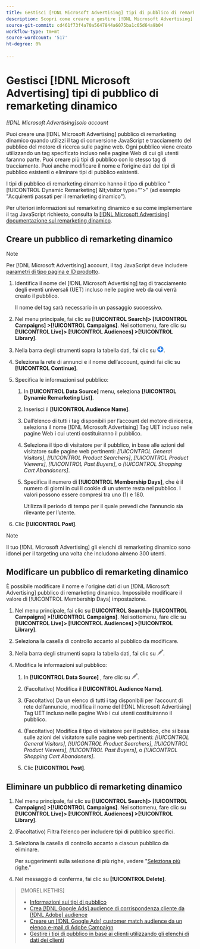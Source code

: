 ```yaml
---
title: Gestisci [!DNL Microsoft Advertising] tipi di pubblico di remarketing dinamico
description: Scopri come creare e gestire [!DNL Microsoft Advertising] tipi di pubblico di remarketing dinamico.
source-git-commit: cd461f73f4a70a5647844a6075ba1c65d64a9b04
workflow-type: tm+mt
source-wordcount: '517'
ht-degree: 0%

---
```


# Gestisci [!DNL Microsoft Advertising] tipi di pubblico di remarketing dinamico

*[!DNL Microsoft Advertising]solo account*

Puoi creare una [!DNL Microsoft Advertising] pubblico di remarketing dinamico quando utilizzi il tag di conversione JavaScript e tracciamento del pubblico del motore di ricerca sulle pagine web. Ogni pubblico viene creato utilizzando un tag specificato incluso nelle pagine Web di cui gli utenti faranno parte. Puoi creare più tipi di pubblico con lo stesso tag di tracciamento. Puoi anche modificare il nome e l’origine dati dei tipi di pubblico esistenti o eliminare tipi di pubblico esistenti.

I tipi di pubblico di remarketing dinamico hanno il tipo di pubblico &quot;[!UICONTROL Dynamic Remarketing] \&lt;visitor type=&quot;&quot;>&quot; (ad esempio &quot;Acquirenti passati per il remarketing dinamico&quot;).

Per ulteriori informazioni sul remarketing dinamico e su come implementare il tag JavaScript richiesto, consulta la [[!DNL Microsoft Advertising] documentazione sul remarketing dinamico](https://help.ads.microsoft.com/#apex/ads/en/56910).

## Creare un pubblico di remarketing dinamico

>[!NOTE]
>
>Per [!DNL Microsoft Advertising] account, il tag JavaScript deve includere [parametri di tipo pagina e ID prodotto](https://help.ads.microsoft.com/#apex/ads/en/56910/1/#exp85).

1. Identifica il nome del [!DNL Microsoft Advertising] tag di tracciamento degli eventi universali (UET) incluso nelle pagine web da cui verrà creato il pubblico.

   Il nome del tag sarà necessario in un passaggio successivo.

1. Nel menu principale, fai clic su **[!UICONTROL Search]> [!UICONTROL Campaigns] >[!UICONTROL Campaigns]**. Nei sottomenu, fare clic su **[!UICONTROL Live]> [!UICONTROL Audiences] >[!UICONTROL Library]**.

1. Nella barra degli strumenti sopra la tabella dati, fai clic su ![Crea](/help/search-social-commerce/assets/add.png "Crea").

1. Seleziona la rete di annunci e il nome dell’account, quindi fai clic su **[!UICONTROL Continue]**.

1. Specifica le informazioni sul pubblico:

   1. In **[!UICONTROL Data Source]** menu, seleziona **[!UICONTROL Dynamic Remarketing List]**.

   1. Inserisci il **[!UICONTROL Audience Name]**.

   1. Dall’elenco di tutti i tag disponibili per l’account del motore di ricerca, seleziona il nome [!DNL Microsoft Advertising] Tag UET incluso nelle pagine Web i cui utenti costituiranno il pubblico.

   1. Seleziona il tipo di visitatore per il pubblico, in base alle azioni del visitatore sulle pagine web pertinenti: *[!UICONTROL General Visitors]*, *[!UICONTROL Product Searchers]*, *[!UICONTROL Product Viewers]*, *[!UICONTROL Past Buyers]*, o *[!UICONTROL Shopping Cart Abandoners]*.

   1. Specifica il numero di **[!UICONTROL Membership Days]**, che è il numero di giorni in cui il cookie di un utente resta nel pubblico. I valori possono essere compresi tra uno (1) e 180.

      Utilizza il periodo di tempo per il quale prevedi che l’annuncio sia rilevante per l’utente.

1. Clic **[!UICONTROL Post]**.

>[!NOTE]
>
>Il tuo [!DNL Microsoft Advertising] gli elenchi di remarketing dinamico sono idonei per il targeting una volta che includono almeno 300 utenti.

## Modificare un pubblico di remarketing dinamico

È possibile modificare il nome e l&#39;origine dati di un [!DNL Microsoft Advertising] pubblico di remarketing dinamico. Impossibile modificare il valore di [!UICONTROL Membership Days] impostazione.

1. Nel menu principale, fai clic su **[!UICONTROL Search]> [!UICONTROL Campaigns] >[!UICONTROL Campaigns]**. Nei sottomenu, fare clic su **[!UICONTROL Live]> [!UICONTROL Audiences] >[!UICONTROL Library]**.

1. Seleziona la casella di controllo accanto al pubblico da modificare.

1. Nella barra degli strumenti sopra la tabella dati, fai clic su ![Modifica](/help/search-social-commerce/assets/edit.png "Modifica").

1. Modifica le informazioni sul pubblico:

   1. In **[!UICONTROL Data Source]** , fare clic su ![Modifica](/help/search-social-commerce/assets/edit.png "Modifica").

   1. (Facoltativo) Modifica il **[!UICONTROL Audience Name]**.

   1. (Facoltativo) Da un elenco di tutti i tag disponibili per l’account di rete dell’annuncio, modifica il nome del [!DNL Microsoft Advertising] Tag UET incluso nelle pagine Web i cui utenti costituiranno il pubblico.

   1. (Facoltativo) Modifica il tipo di visitatore per il pubblico, che si basa sulle azioni del visitatore sulle pagine web pertinenti: *[!UICONTROL General Visitors]*, *[!UICONTROL Product Searchers]*, *[!UICONTROL Product Viewers]*, *[!UICONTROL Past Buyers]*, o *[!UICONTROL Shopping Cart Abandoners]*.

   1. Clic **[!UICONTROL Post]**.

## Eliminare un pubblico di remarketing dinamico

1. Nel menu principale, fai clic su **[!UICONTROL Search]> [!UICONTROL Campaigns] >[!UICONTROL Campaigns]**. Nei sottomenu, fare clic su **[!UICONTROL Live]> [!UICONTROL Audiences] >[!UICONTROL Library]**.

1. (Facoltativo) Filtra l’elenco per includere tipi di pubblico specifici.

1. Seleziona la casella di controllo accanto a ciascun pubblico da eliminare.

   Per suggerimenti sulla selezione di più righe, vedere &quot;[Seleziona più righe](/help/search-social-commerce/common-tasks/navigation-editing-selection/multiple-rows-select.md).&quot;

1. Nel messaggio di conferma, fai clic su **[!UICONTROL Delete]**.

>[!MORELIKETHIS]
>
>* [Informazioni sui tipi di pubblico](audience-about.md)
>* [Crea [!DNL Google Ads] audience di corrispondenza cliente da [!DNL Adobe] audience](google-audience-from-adobe-audience.md)
>* [Creare un [!DNL Google Ads] customer match audience da un elenco e-mail di Adobe Campaign](google-audience-from-campaign-email-list.md)
>* [Gestire i tipi di pubblico in base ai clienti utilizzando gli elenchi di dati dei clienti](audience-from-customer-data-list.md)

